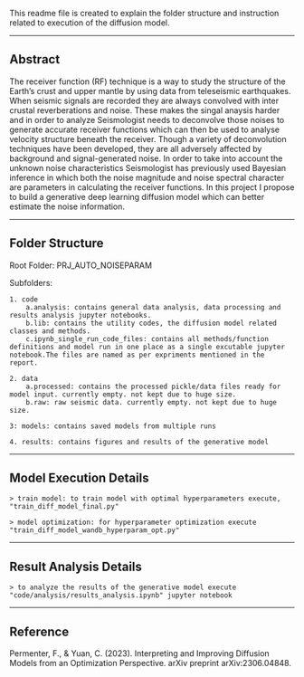 This readme file is created to explain the folder structure and instruction related to execution of the diffusion model.

--------------------------------------------------------------------------------------
Abstract
--------------------------------------------------------------------------------------

The receiver function (RF) technique is a way to study the structure of the Earth’s crust and upper mantle by using data from teleseismic earthquakes. When seismic signals are recorded they are always convolved with inter crustal reverberations and noise. These makes the singal anaysis harder and in order to analyze Seismologist needs to deconvolve those noises to generate accurate receiver functions which can then be used to analyse velocity structure beneath the receiver. Though a variety of deconvolution techniques have been developed, they are all adversely affected by background and signal-generated noise. In order to take into account the unknown noise characteristics Seismologist has previously used Bayesian inference in which both the noise magnitude and noise spectral character are parameters in calculating the receiver functions. In this project I propose to build a generative deep learning diffusion model which can better estimate the noise information.

--------------------------------------------------------------------------------------
Folder Structure
--------------------------------------------------------------------------------------

Root Folder: PRJ_AUTO_NOISEPARAM

Subfolders:

    1. code
        a.analysis: contains general data analysis, data processing and results analysis jupyter notebooks.
        b.lib: contains the utility codes, the diffusion model related classes and methods.
        c.ipynb_single_run_code_files: contains all methods/function definitions and model run in one place as a single excutable jupyter notebook.The files are named as per expriments mentioned in the report.

    2. data
        a.processed: contains the processed pickle/data files ready for model input. currently empty. not kept due to huge size.
        b.raw: raw seismic data. currently empty. not kept due to huge size.

    3: models: contains saved models from multiple runs

    4. results: contains figures and results of the generative model


--------------------------------------------------------------------------------------
Model Execution Details
--------------------------------------------------------------------------------------

    > train model: to train model with optimal hyperparameters execute, "train_diff_model_final.py"
    
    > model optimization: for hyperparameter optimization execute "train_diff_model_wandb_hyperparam_opt.py"
    

--------------------------------------------------------------------------------------
Result Analysis Details
--------------------------------------------------------------------------------------

    > to analyze the results of the generative model execute "code/analysis/results_analysis.ipynb" jupyter notebook



--------------------------------------------------------------------------------------
Reference
--------------------------------------------------------------------------------------

Permenter, F., & Yuan, C. (2023). Interpreting and Improving Diffusion Models from an Optimization Perspective. arXiv preprint arXiv:2306.04848.

